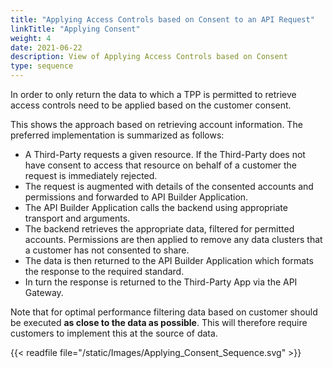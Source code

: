 ```yaml
---
title: "Applying Access Controls based on Consent to an API Request"
linkTitle: "Applying Consent"
weight: 4
date: 2021-06-22
description: View of Applying Access Controls based on Consent
type: sequence
---
```


In order to only return the data to which a TPP is permitted to retrieve access controls need to be applied based on the customer consent.

This shows the approach based on retrieving account information. The preferred implementation is summarized as follows:

* A Third-Party requests a given resource. If the Third-Party does not have consent to access that resource on behalf of a customer the request is immediately rejected.
* The request is augmented with details of the consented accounts and permissions and forwarded to API Builder Application.
* The API Builder Application calls the backend using appropriate transport and arguments.
* The backend retrieves the appropriate data, filtered for permitted accounts. Permissions are then applied to remove any data clusters that a customer has not consented to share.
* The data is then returned to the API Builder Application which formats the response to the required standard.
* In turn the response is returned to the Third-Party App via the API Gateway.

Note that for optimal performance filtering data based on customer should be executed **as close to the data as possible**. This will therefore require customers to implement this at the source of data.

{{< readfile file="/static/Images/Applying_Consent_Sequence.svg" >}}
